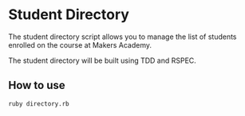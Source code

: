 Student Directory
=================

The student directory script allows you to manage the list of students enrolled on the course at Makers Academy.

The student directory will be built using TDD and RSPEC. 

How to use
----------

```shell
ruby directory.rb